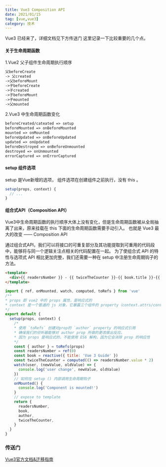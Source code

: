 ```yaml
---
title: Vue3 Composition API
date: 2021/01/15
tag: [vue,vue3]
category: 技术
---
```


Vue3 已经来了，详细文档见下方传送门
这里记录一下比较重要的几个点。

#### 关于生命周期函数
1.Vue2 父子组件生命周期执行顺序
```html
父beforeCreate
-> 父created
->父beforeMount
->子beforeCreate
->子created
->子beforeMount
->子mounted
->父mounted
```

2.Vue3 中生命周期函数变化
```html
beforeCreated/cateated => setup
beforeMounted => onBeforeMounted
mounted => onMounted
beforeUpdated => onBeforeUpdated
updated => onUpdated
beforeDestroyed => onBeforeUnmounted
destroyed => onUnmounted
errorCaptured => onErrorCaptured
```
#### setup 组件选项
setup 是Vue新增的选项， 组件选项在创建组件之前执行，没有 this 。
```javascript
setup(props, context) {
  // ...
}
```

#### 组合式API（Composition API）
Vue3中生命周期函数的执行顺序大体上没有变化，但是生命周期函数被从全局抽离了出来，原来挂载在 this 下面的生命周期函数需要手动引入。
也就是 Vue3 最大的改变 —— Composition API

通过组合式API，我们可以将接口的可重复部分及其功能提取到可重用的代码段中，能够将与同一个逻辑关注点相关的代码配置在一起。
为了使组合式 API 的特性与选项式 API 相比更加完整，我们还需要一种在 setup 中注册生命周期钩子的方法。
```html
<template>
  <div>{{ readersNumber }} - {{ twiceTheCounter }}-{{ book.title }}-{{ author }}</div>
</template>
```
```javascript
import { ref, onMounted, watch, computed, toRefs } from 'vue'
/**
* props 即 vue2 中的 props 属性，是响应式的
* context 是一个普通的 js 对象，它暴露三个组件的 property（context.attrs/context.slots/context.emit）
*/
export default {
  setup(props, context) {
    /*
    * 使用 `toRefs` 创建对prop的 `author` property 的响应式引用
    * 确保我们的侦听器能够对 author prop 所做的更改做出反应。
    * 因为 props 是响应式的，不能使用 ES6 解构，因为它会消除 prop 的响应性
    */
    const { author } = toRefs(props)
    const readersNumber = ref(0)
    const book = reactive({ title: 'Vue 3 Guide' })
    const twiceTheCounter = computed(() => readersNumber.value * 2)
    watch(user, (newValue, oldValue) => {
      console.log('user change', newValue, oldValue)
    })
    // 如何在 setup () 内部调用生命周期钩子
    onMounted() {
      console.log('Component is mounted!')
    }
    // expose to template
    return {
      readersNumber,
      book,
      author,
      twiceTheCounter,
    }
  }
}
```


### 传送门
[Vue3官方文档&迁移指南](https://vue3js.cn/docs/zh/guide/migration/introduction.html)
